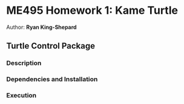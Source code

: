 # ME495 Homework 1: Kame Turtle

Author: **Ryan King-Shepard**

## Turtle Control Package

### Description


### Dependencies and Installation


### Execution


